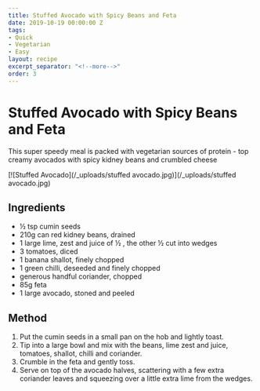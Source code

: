 ```yaml
---
title: Stuffed Avocado with Spicy Beans and Feta
date: 2019-10-19 00:00:00 Z
tags:
- Quick
- Vegetarian
- Easy
layout: recipe
excerpt_separator: "<!--more-->"
order: 3
---
```


# Stuffed Avocado with Spicy Beans and Feta

This super speedy meal is packed with vegetarian sources of protein - top creamy avocados with spicy kidney beans and crumbled cheese

<!--more-->

[![Stuffed Avocado](/_uploads/stuffed avocado.jpg)](/_uploads/stuffed avocado.jpg)

## Ingredients

-  ½ tsp cumin seeds
- 210g can red kidney beans, drained
- 1 large lime, zest and juice of ½ , the other
  ½ cut into wedges
- 3 tomatoes, diced
- 1 banana shallot, finely chopped
- 1 green chilli, deseeded and finely chopped
- generous handful coriander, chopped
- 85g feta
- 1 large avocado, stoned and peeled

## Method

1. Put the cumin seeds in a small pan on the hob and lightly toast.
2. Tip into a large bowl and mix with the beans, lime zest and juice, tomatoes, shallot, chilli and coriander.
3. Crumble in the feta and gently toss.
4. Serve on top of the avocado halves, scattering with a few extra coriander leaves and squeezing over a little extra lime from the wedges.
